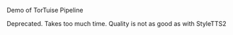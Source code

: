 Demo of TorTuise Pipeline

Deprecated. Takes too much time. Quality is not as good as with StyleTTS2